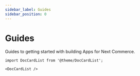 ```yaml
---
sidebar_label: Guides
sidebar_position: 0
---
```

# Guides

Guides to getting started with building Apps for Next Commerce.

```mdx-code-block
import DocCardList from '@theme/DocCardList';

<DocCardList />
```
